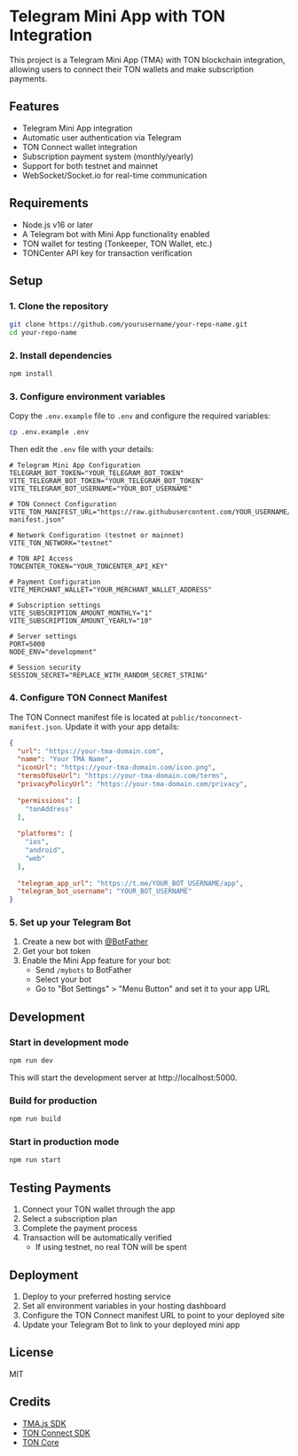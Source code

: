 # Telegram Mini App with TON Integration

This project is a Telegram Mini App (TMA) with TON blockchain integration, allowing users to connect their TON wallets and make subscription payments.

## Features

- Telegram Mini App integration
- Automatic user authentication via Telegram
- TON Connect wallet integration
- Subscription payment system (monthly/yearly)
- Support for both testnet and mainnet
- WebSocket/Socket.io for real-time communication

## Requirements

- Node.js v16 or later
- A Telegram bot with Mini App functionality enabled
- TON wallet for testing (Tonkeeper, TON Wallet, etc.)
- TONCenter API key for transaction verification

## Setup

### 1. Clone the repository

```bash
git clone https://github.com/yourusername/your-repo-name.git
cd your-repo-name
```

### 2. Install dependencies

```bash
npm install
```

### 3. Configure environment variables

Copy the `.env.example` file to `.env` and configure the required variables:

```bash
cp .env.example .env
```

Then edit the `.env` file with your details:

```
# Telegram Mini App Configuration
TELEGRAM_BOT_TOKEN="YOUR_TELEGRAM_BOT_TOKEN"
VITE_TELEGRAM_BOT_TOKEN="YOUR_TELEGRAM_BOT_TOKEN"
VITE_TELEGRAM_BOT_USERNAME="YOUR_BOT_USERNAME"

# TON Connect Configuration
VITE_TON_MANIFEST_URL="https://raw.githubusercontent.com/YOUR_USERNAME/YOUR_REPO/main/public/tonconnect-manifest.json"

# Network Configuration (testnet or mainnet)
VITE_TON_NETWORK="testnet"

# TON API Access
TONCENTER_TOKEN="YOUR_TONCENTER_API_KEY"

# Payment Configuration
VITE_MERCHANT_WALLET="YOUR_MERCHANT_WALLET_ADDRESS"

# Subscription settings
VITE_SUBSCRIPTION_AMOUNT_MONTHLY="1"
VITE_SUBSCRIPTION_AMOUNT_YEARLY="10"

# Server settings
PORT=5000
NODE_ENV="development"

# Session security
SESSION_SECRET="REPLACE_WITH_RANDOM_SECRET_STRING"
```

### 4. Configure TON Connect Manifest

The TON Connect manifest file is located at `public/tonconnect-manifest.json`. Update it with your app details:

```json
{
  "url": "https://your-tma-domain.com",
  "name": "Your TMA Name",
  "iconUrl": "https://your-tma-domain.com/icon.png",
  "termsOfUseUrl": "https://your-tma-domain.com/terms",
  "privacyPolicyUrl": "https://your-tma-domain.com/privacy",
  
  "permissions": [
    "tonAddress"
  ],
  
  "platforms": [
    "ios",
    "android",
    "web"
  ],
  
  "telegram_app_url": "https://t.me/YOUR_BOT_USERNAME/app",
  "telegram_bot_username": "YOUR_BOT_USERNAME"
}
```

### 5. Set up your Telegram Bot

1. Create a new bot with [@BotFather](https://t.me/BotFather)
2. Get your bot token
3. Enable the Mini App feature for your bot:
   - Send `/mybots` to BotFather
   - Select your bot
   - Go to "Bot Settings" > "Menu Button" and set it to your app URL

## Development

### Start in development mode

```bash
npm run dev
```

This will start the development server at http://localhost:5000.

### Build for production

```bash
npm run build
```

### Start in production mode

```bash
npm run start
```

## Testing Payments

1. Connect your TON wallet through the app
2. Select a subscription plan
3. Complete the payment process
4. Transaction will be automatically verified
   - If using testnet, no real TON will be spent

## Deployment

1. Deploy to your preferred hosting service
2. Set all environment variables in your hosting dashboard
3. Configure the TON Connect manifest URL to point to your deployed site
4. Update your Telegram Bot to link to your deployed mini app

## License

MIT

## Credits

- [TMA.js SDK](https://github.com/tma-js/sdk)
- [TON Connect SDK](https://github.com/ton-connect/sdk)
- [TON Core](https://github.com/ton-core/ton-core)